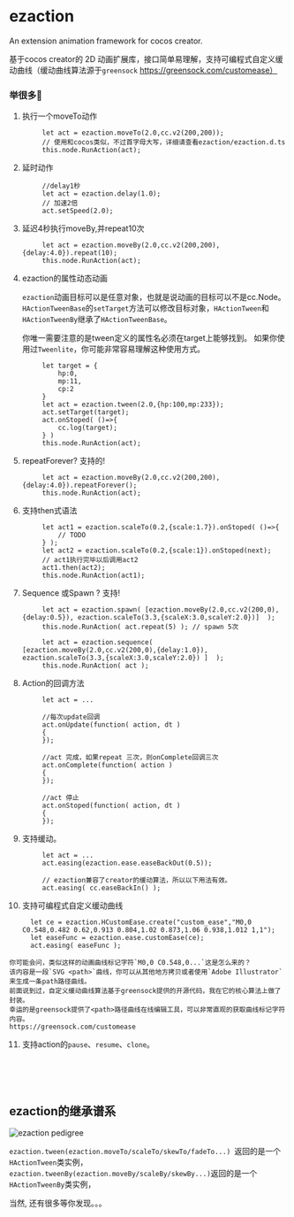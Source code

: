 # ezaction
An extension animation framework for cocos creator.

基于cocos creator的 2D 动画扩展库，接口简单易理解，支持可编程式自定义缓动曲线（缓动曲线算法源于`greensock` https://greensock.com/customease）


### 举很多🌰 

        
1. 执行一个moveTo动作

			let act = ezaction.moveTo(2.0,cc.v2(200,200));
			// 使用和cocos类似，不过首字母大写，详细请查看ezaction/ezaction.d.ts
			this.node.RunAction(act); 

2. 延时动作

		    //delay1秒
		    let act = ezaction.delay(1.0); 
		    // 加速2倍
		    act.setSpeed(2.0);

3. 延迟4秒执行moveBy,并repeat10次 

		    let act = ezaction.moveBy(2.0,cc.v2(200,200),{delay:4.0}).repeat(10);
		    this.node.RunAction(act);

4. ezaction的属性动态动画

    `ezaction`动画目标可以是任意对象，也就是说动画的目标可以不是cc.Node。
    `HActionTweenBase`的`setTarget`方法可以修改目标对象，`HActionTween`和`HActionTweenBy`继承了`HActionTweenBase`。
    
    <a name="fenced-code-block">你唯一需要注意的是tween定义的属性名必须在target上能够找到。</a>
    如果你使用过`Tweenlite`，你可能非常容易理解这种使用方式。

		    let target = {
		        hp:0,
		        mp:11,
		        cp:2
		    }
		    let act = ezaction.tween(2.0,{hp:100,mp:233});
		    act.setTarget(target);
		    act.onStoped( ()=>{
		        cc.log(target);
		    } )
		    this.node.RunAction(act);

5. repeatForever? 支持的!
 
		    let act = ezaction.moveBy(2.0,cc.v2(200,200),{delay:4.0}).repeatForever();
		    this.node.RunAction(act);
    
6. 支持then式语法

		    let act1 = ezaction.scaleTo(0.2,{scale:1.7}).onStoped( ()=>{
		        // TODO
		    } );
		    let act2 = ezaction.scaleTo(0.2,{scale:1}).onStoped(next);
		    // act1执行完毕以后调用act2
		    act1.then(act2);
		    this.node.RunAction(act1);
    
7. Sequence 或Spawn ? 支持! 

		    let act = ezaction.spawn( [ezaction.moveBy(2.0,cc.v2(200,0),{delay:0.5}), ezaction.scaleTo(3.3,{scaleX:3.0,scaleY:2.0})]  );
		    this.node.RunAction( act.repeat(5) ); // spawn 5次
		    
		    let act = ezaction.sequence( [ezaction.moveBy(2.0,cc.v2(200,0),{delay:1.0}), ezaction.scaleTo(3.3,{scaleX:3.0,scaleY:2.0}) ]  );
		    this.node.RunAction( act );
    
8. Action的回调方法

		    let act = ...
		
		    //每次update回调
		    act.onUpdate(function( action, dt )
		    {
		    });
		
		    //act 完成，如果repeat 三次，则onComplete回调三次
		    act.onComplete(function( action )
		    {
		    });
		
		    //act 停止
		    act.onStoped(function( action, dt )
		    {
		    });
    
9. 支持缓动。
    
		    let act = ...
		    act.easing(ezaction.ease.easeBackOut(0.5));
		
		    // ezaction兼容了creator的缓动算法，所以以下用法有效。
		    act.easing( cc.easeBackIn() );

10.   支持可编程式自定义缓动曲线

		    let ce = ezaction.HCustomEase.create("custom_ease","M0,0 C0.548,0.482 0.62,0.913 0.804,1.02 0.873,1.06 0.938,1.012 1,1");
		    let easeFunc = ezaction.ease.customEase(ce);
		    act.easing( easeFunc );

    你可能会问，类似这样的动画曲线标记字符`M0,0 C0.548,0...`这是怎么来的？
    该内容是一段`SVG <path>`曲线，你可以从其他地方拷贝或者使用`Adobe Illustrator`来生成一条path路径曲线。
    前面说到过，自定义缓动曲线算法基于greensock提供的开源代码，我在它的核心算法上做了封装。
    幸运的是greensock提供了<path>路径曲线在线编辑工具，可以非常直观的获取曲线标记字符内容。
    https://greensock.com/customease

    
11. 支持action的`pause`、`resume`、`clone`。



<br><br><br>
## ezaction的继承谱系

![ezaction pedigree](http://aeooh.com/article/res/haction_f.png)

`ezaction.tween(ezaction.moveTo/scaleTo/skewTo/fadeTo...) `返回的是一个`HActionTween`类实例，
`ezaction.tweenBy(ezaction.moveBy/scaleBy/skewBy...)`返回的是一个`HActionTweenBy`类实例，


    
当然, 还有很多等你发现。。。
